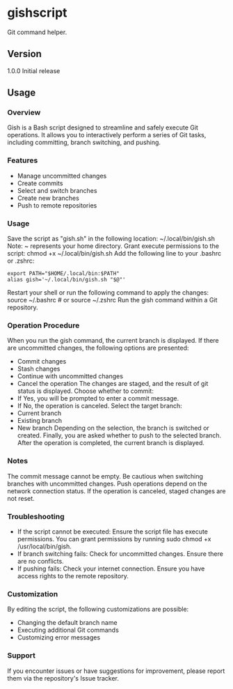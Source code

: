 # gishscript
Git command helper.

## Version
1.0.0
Initial release

## Usage

### Overview
Gish is a Bash script designed to streamline and safely execute Git operations. It allows you to interactively perform a series of Git tasks, including committing, branch switching, and pushing.

### Features
- Manage uncommitted changes
- Create commits
- Select and switch branches
- Create new branches
- Push to remote repositories

### Usage
Save the script as "gish.sh" in the following location: ~/.local/bin/gish.sh Note: ~ represents your home directory.
Grant execute permissions to the script: chmod +x ~/.local/bin/gish.sh
Add the following line to your .bashrc or .zshrc:
```
export PATH="$HOME/.local/bin:$PATH"
alias gish='~/.local/bin/gish.sh "$@"' 
```
Restart your shell or run the following command to apply the changes: source ~/.bashrc # or source ~/.zshrc
Run the gish command within a Git repository.

### Operation Procedure
When you run the gish command, the current branch is displayed.
If there are uncommitted changes, the following options are presented:
- Commit changes
- Stash changes
- Continue with uncommitted changes
- Cancel the operation
The changes are staged, and the result of git status is displayed.
Choose whether to commit:
- If Yes, you will be prompted to enter a commit message.
- If No, the operation is canceled.
Select the target branch:
- Current branch
- Existing branch
- New branch
Depending on the selection, the branch is switched or created.
Finally, you are asked whether to push to the selected branch.
After the operation is completed, the current branch is displayed.

### Notes
The commit message cannot be empty.
Be cautious when switching branches with uncommitted changes.
Push operations depend on the network connection status.
If the operation is canceled, staged changes are not reset.

### Troubleshooting
- If the script cannot be executed:
Ensure the script file has execute permissions.
You can grant permissions by running sudo chmod +x /usr/local/bin/gish.
- If branch switching fails:
Check for uncommitted changes.
Ensure there are no conflicts.
- If pushing fails:
Check your internet connection.
Ensure you have access rights to the remote repository.

### Customization
By editing the script, the following customizations are possible:
- Changing the default branch name
- Executing additional Git commands
- Customizing error messages

### Support
If you encounter issues or have suggestions for improvement, please report them via the repository's Issue tracker.

